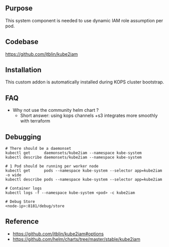 ## Purpose
This system component is needed to use dynamic IAM role assumption per pod.

## Codebase
https://github.com/jtblin/kube2iam

## Installation
This custom addon is automatically installed during KOPS cluster bootstrap.

## FAQ
* Why not use the community helm chart ?
  * Short answer: using kops channels +s3 integrates more smoothly with terraform

## Debugging
```
# There should be a daemonset
kubectl get      daemonsets/kube2iam --namespace kube-system
kubectl describe daemonsets/kube2iam --namespace kube-system

# 1 Pod should be running per worker node
kubectl get      pods --namespace kube-system --selector app=kube2iam -o wide
kubectl describe pods --namespace kube-system --selector app=kube2iam

# Container logs
kubectl logs -f --namespace kube-system <pod> -c kube2iam

# Debug Store
<node-ip>:8181/debug/store
```

## Reference
* https://github.com/jtblin/kube2iam#options
* https://github.com/helm/charts/tree/master/stable/kube2iam
